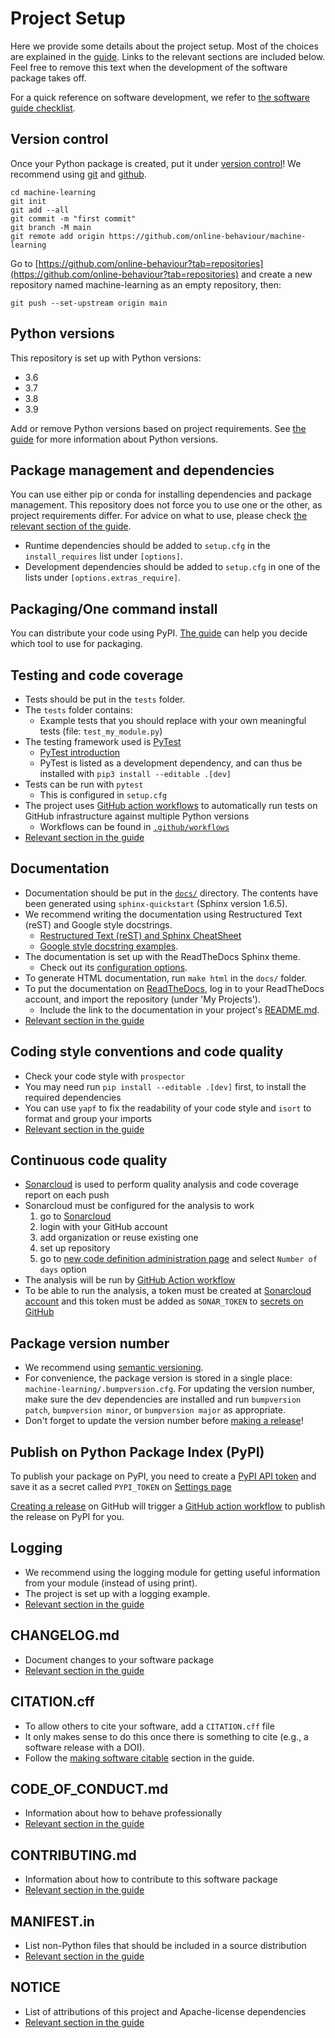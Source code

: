 # Project Setup

Here we provide some details about the project setup. Most of the choices are explained in the
[guide](https://guide.esciencecenter.nl). Links to the relevant sections are included below. Feel free to remove this
text when the development of the software package takes off.

For a quick reference on software development, we refer to [the software guide
checklist](https://guide.esciencecenter.nl/#/best_practices/checklist).

## Version control

Once your Python package is created, put it under [version
control](https://guide.esciencecenter.nl/#/best_practices/version_control)! We recommend using
[git](http://git-scm.com/) and [github](https://github.com/).

```shell
cd machine-learning
git init
git add --all
git commit -m "first commit"
git branch -M main
git remote add origin https://github.com/online-behaviour/machine-learning
```

Go to
[https://github.com/online-behaviour?tab=repositories](https://github.com/online-behaviour?tab=repositories)
and create a new repository named machine-learning as an empty repository, then:

```shell
git push --set-upstream origin main
```

## Python versions

This repository is set up with Python versions:

- 3.6
- 3.7
- 3.8
- 3.9

Add or remove Python versions based on project requirements. See [the
guide](https://guide.esciencecenter.nl/#/best_practices/language_guides/python) for more information about Python
versions.

## Package management and dependencies

You can use either pip or conda for installing dependencies and package management. This repository does not force you
to use one or the other, as project requirements differ. For advice on what to use, please check [the relevant section
of the
guide](https://guide.esciencecenter.nl/#/best_practices/language_guides/python?id=dependencies-and-package-management).

- Runtime dependencies should be added to `setup.cfg` in the `install_requires` list under `[options]`.
- Development dependencies should be added to `setup.cfg` in one of the lists under `[options.extras_require]`.

## Packaging/One command install

You can distribute your code using PyPI.
[The guide](https://guide.esciencecenter.nl/#/best_practices/language_guides/python?id=building-and-packaging-code) can
help you decide which tool to use for packaging.

## Testing and code coverage

- Tests should be put in the `tests` folder.
- The `tests` folder contains:
  - Example tests that you should replace with your own meaningful tests (file: `test_my_module.py`)
- The testing framework used is [PyTest](https://pytest.org)
  - [PyTest introduction](http://pythontesting.net/framework/pytest/pytest-introduction/)
  - PyTest is listed as a development dependency, and can thus be installed with `pip3 install --editable .[dev]`
- Tests can be run with `pytest`
  - This is configured in `setup.cfg`
- The project uses [GitHub action workflows](https://docs.github.com/en/actions) to automatically run tests on GitHub infrastructure against multiple Python versions
  - Workflows can be found in [`.github/workflows`](.github/workflows/)
- [Relevant section in the guide](https://guide.esciencecenter.nl/#/best_practices/language_guides/python?id=testing)

## Documentation

- Documentation should be put in the [`docs/`](docs/) directory. The contents have been generated using `sphinx-quickstart` (Sphinx version 1.6.5).
- We recommend writing the documentation using Restructured Text (reST) and Google style docstrings.
  - [Restructured Text (reST) and Sphinx CheatSheet](http://openalea.gforge.inria.fr/doc/openalea/doc/_build/html/source/sphinx/rest_syntax.html)
  - [Google style docstring examples](http://sphinxcontrib-napoleon.readthedocs.io/en/latest/example_google.html).
- The documentation is set up with the ReadTheDocs Sphinx theme.
  - Check out its [configuration options](https://sphinx-rtd-theme.readthedocs.io/en/latest/).
- To generate HTML documentation, run `make html` in the `docs/` folder.
- To put the documentation on [ReadTheDocs](https://readthedocs.org), log in to your ReadTheDocs account, and import
  the repository (under 'My Projects').
  - Include the link to the documentation in your project's [README.md](README.md).
- [Relevant section in the guide](https://guide.esciencecenter.nl/#/best_practices/language_guides/python?id=writingdocumentation)

## Coding style conventions and code quality

- Check your code style with `prospector`
- You may need run `pip install --editable .[dev]` first, to install the required dependencies
- You can use `yapf` to fix the readability of your code style and `isort` to format and group your imports
- [Relevant section in the guide](https://guide.esciencecenter.nl/#/best_practices/language_guides/python?id=coding-style-conventions)

## Continuous code quality

- [Sonarcloud](https://sonarcloud.io/) is used to perform quality analysis and code coverage report on each push
- Sonarcloud must be configured for the analysis to work
  1. go to [Sonarcloud](https://sonarcloud.io/projects/create)
  2. login with your GitHub account
  3. add organization or reuse existing one
  4. set up repository
  5. go to [new code definition administration page](https://sonarcloud.io/project/new_code?id=online-behaviour_machine-learning) and select `Number of days` option
- The analysis will be run by [GitHub Action workflow](.github/workflows/sonarcloud.yml)
- To be able to run the analysis, a token must be created at [Sonarcloud account](https://sonarcloud.io/account/security/) and this token must be added as `SONAR_TOKEN` to [secrets on GitHub](https://github.com/online-behaviour/machine-learning/settings/secrets/actions)

## Package version number

- We recommend using [semantic versioning](https://guide.esciencecenter.nl/#/best_practices/releases?id=semantic-versioning).
- For convenience, the package version is stored in a single place: `machine-learning/.bumpversion.cfg`.
  For updating the version number, make sure the dev dependencies are installed and run `bumpversion patch`,
  `bumpversion minor`, or `bumpversion major` as appropriate.
- Don't forget to update the version number before [making a release](https://guide.esciencecenter.nl/#/best_practices/releases)!

## Publish on Python Package Index (PyPI)

To publish your package on PyPI, you need to create a [PyPI API token](https://pypi.org/help#apitoken) and
save it as a secret called `PYPI_TOKEN` on [Settings page](https://github.com/online-behaviour/machine-learning/settings/secrets/actions)

[Creating a release](https://github.com/online-behaviour/machine-learning/releases/new) on GitHub will trigger a [GitHub action workflow](.github/workflows/publish.yml) to publish the release on PyPI for you.

## Logging

- We recommend using the logging module for getting useful information from your module (instead of using print).
- The project is set up with a logging example.
- [Relevant section in the guide](https://guide.esciencecenter.nl/#/best_practices/language_guides/python?id=logging)

## CHANGELOG.md

- Document changes to your software package
- [Relevant section in the guide](https://guide.esciencecenter.nl/#/best_practices/releases?id=changelogmd)

## CITATION.cff

- To allow others to cite your software, add a `CITATION.cff` file
- It only makes sense to do this once there is something to cite (e.g., a software release with a DOI).
- Follow the [making software citable](https://guide.esciencecenter.nl/#/citable_software/making_software_citable) section in the guide.

## CODE_OF_CONDUCT.md

- Information about how to behave professionally
- [Relevant section in the guide](https://guide.esciencecenter.nl/#/best_practices/documentation?id=code-of-conduct)

## CONTRIBUTING.md

- Information about how to contribute to this software package
- [Relevant section in the guide](https://guide.esciencecenter.nl/#/best_practices/documentation?id=contribution-guidelines)

## MANIFEST.in

- List non-Python files that should be included in a source distribution
- [Relevant section in the guide](https://guide.esciencecenter.nl/#/best_practices/language_guides/python?id=building-and-packaging-code)

## NOTICE

- List of attributions of this project and Apache-license dependencies
- [Relevant section in the guide](https://guide.esciencecenter.nl/#/best_practices/licensing?id=notice)

